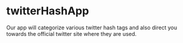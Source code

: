 # twitterHashApp
Our app will categorize various twitter hash tags and also direct you towards the official twitter site where they are used.
